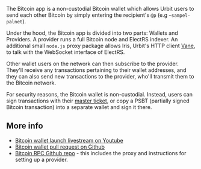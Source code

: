 The Bitcoin app is a non-custodial Bitcoin wallet which allows Urbit users to
send each other Bitcoin by simply entering the recipient's `@p` (e.g
`~sampel-palnet`).

Under the hood, the Bitcoin app is divided into two parts: Wallets and
Providers. A provider runs a full Bitcoin node and ElectRS indexer. An
additional small `node.js` proxy package allows Iris, Urbit's HTTP client
[Vane](https://urbit.org/docs/glossary/vane), to talk with the WebSocket
interface of ElectRS.

Other wallet users on the network can then subscribe to the provider. They'll
receive any transactions pertaining to their wallet addresses, and they can also
send new transactions to the provider, who'll transmit them to the Bitcoin
network.

For security reasons, the Bitcoin wallet is non-custodial. Instead, users can
sign transactions with their [master
ticket](https://urbit.org/using/id/hd-wallet), or copy a PSBT (partially signed
Bitcoin transaction) into a separate wallet and sign it there.

## More info

- [Bitcoin wallet launch livestream on
  Youtube](https://www.youtube.com/watch?v=_aRnfacZPto)
- [Bitcoin wallet pull request on Github](https://github.com/urbit/urbit/pull/4940)
- [Bitcoin RPC Github repo](https://github.com/urbit/urbit-bitcoin-rpc) - this
  includes the proxy and instructions for setting up a provider.
